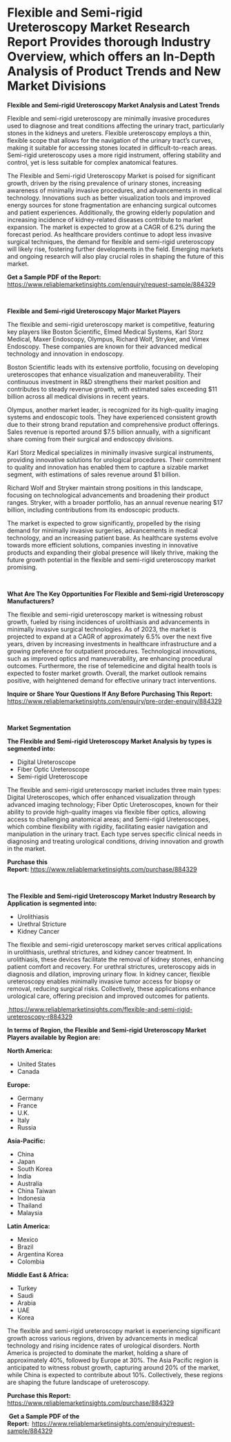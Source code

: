 <p><h1>Flexible and Semi-rigid Ureteroscopy Market Research Report Provides thorough Industry Overview, which offers an In-Depth Analysis of Product Trends and New Market Divisions</h1></p><p><strong>Flexible and Semi-rigid Ureteroscopy Market Analysis and Latest Trends</strong></p>
<p><p>Flexible and semi-rigid ureteroscopy are minimally invasive procedures used to diagnose and treat conditions affecting the urinary tract, particularly stones in the kidneys and ureters. Flexible ureteroscopy employs a thin, flexible scope that allows for the navigation of the urinary tract’s curves, making it suitable for accessing stones located in difficult-to-reach areas. Semi-rigid ureteroscopy uses a more rigid instrument, offering stability and control, yet is less suitable for complex anatomical features.</p><p>The Flexible and Semi-rigid Ureteroscopy Market is poised for significant growth, driven by the rising prevalence of urinary stones, increasing awareness of minimally invasive procedures, and advancements in medical technology. Innovations such as better visualization tools and improved energy sources for stone fragmentation are enhancing surgical outcomes and patient experiences. Additionally, the growing elderly population and increasing incidence of kidney-related diseases contribute to market expansion. The market is expected to grow at a CAGR of 6.2% during the forecast period. As healthcare providers continue to adopt less invasive surgical techniques, the demand for flexible and semi-rigid ureteroscopy will likely rise, fostering further developments in the field. Emerging markets and ongoing research will also play crucial roles in shaping the future of this market.</p></p>
<p><strong>Get a Sample PDF of the Report:&nbsp;</strong> <a href="https://www.reliablemarketinsights.com/enquiry/request-sample/884329?utm_campaign=2117&utm_medium=2&utm_source=Github&utm_content=ia&utm_term=14042025&utm_id=flexible-and-semi-rigid-ureteroscopy">https://www.reliablemarketinsights.com/enquiry/request-sample/884329</a></p>
<p>&nbsp;</p>
<p><strong>Flexible and Semi-rigid Ureteroscopy Major Market Players</strong></p>
<p><p>The flexible and semi-rigid ureteroscopy market is competitive, featuring key players like Boston Scientific, Elmed Medical Systems, Karl Storz Medical, Maxer Endoscopy, Olympus, Richard Wolf, Stryker, and Vimex Endoscopy. These companies are known for their advanced medical technology and innovation in endoscopy.</p><p>Boston Scientific leads with its extensive portfolio, focusing on developing ureteroscopes that enhance visualization and maneuverability. Their continuous investment in R&D strengthens their market position and contributes to steady revenue growth, with estimated sales exceeding $11 billion across all medical divisions in recent years.</p><p>Olympus, another market leader, is recognized for its high-quality imaging systems and endoscopic tools. They have experienced consistent growth due to their strong brand reputation and comprehensive product offerings. Sales revenue is reported around $7.5 billion annually, with a significant share coming from their surgical and endoscopy divisions.</p><p>Karl Storz Medical specializes in minimally invasive surgical instruments, providing innovative solutions for urological procedures. Their commitment to quality and innovation has enabled them to capture a sizable market segment, with estimations of sales revenue around $1 billion.</p><p>Richard Wolf and Stryker maintain strong positions in this landscape, focusing on technological advancements and broadening their product ranges. Stryker, with a broader portfolio, has an annual revenue nearing $17 billion, including contributions from its endoscopic products.</p><p>The market is expected to grow significantly, propelled by the rising demand for minimally invasive surgeries, advancements in medical technology, and an increasing patient base. As healthcare systems evolve towards more efficient solutions, companies investing in innovative products and expanding their global presence will likely thrive, making the future growth potential in the flexible and semi-rigid ureteroscopy market promising.</p></p>
<p>&nbsp;</p>
<p><strong>What Are The Key Opportunities For Flexible and Semi-rigid Ureteroscopy Manufacturers?</strong></p>
<p><p>The flexible and semi-rigid ureteroscopy market is witnessing robust growth, fueled by rising incidences of urolithiasis and advancements in minimally invasive surgical technologies. As of 2023, the market is projected to expand at a CAGR of approximately 6.5% over the next five years, driven by increasing investments in healthcare infrastructure and a growing preference for outpatient procedures. Technological innovations, such as improved optics and maneuverability, are enhancing procedural outcomes. Furthermore, the rise of telemedicine and digital health tools is expected to foster market growth. Overall, the market outlook remains positive, with heightened demand for effective urinary tract interventions.</p></p>
<p><strong>Inquire or Share Your Questions If Any Before Purchasing This Report:</strong> <a href="https://www.reliablemarketinsights.com/enquiry/pre-order-enquiry/884329?utm_campaign=2117&utm_medium=2&utm_source=Github&utm_content=ia&utm_term=14042025&utm_id=flexible-and-semi-rigid-ureteroscopy">https://www.reliablemarketinsights.com/enquiry/pre-order-enquiry/884329</a></p>
<p>&nbsp;</p>
<p><strong>Market Segmentation</strong></p>
<p><strong>The Flexible and Semi-rigid Ureteroscopy Market Analysis by types is segmented into:</strong></p>
<p><ul><li>Digital Ureteroscope</li><li>Fiber Optic Ureteroscope</li><li>Semi-rigid Ureteroscope</li></ul></p>
<p><p>The flexible and semi-rigid ureteroscopy market includes three main types: Digital Ureteroscopes, which offer enhanced visualization through advanced imaging technology; Fiber Optic Ureteroscopes, known for their ability to provide high-quality images via flexible fiber optics, allowing access to challenging anatomical areas; and Semi-rigid Ureteroscopes, which combine flexibility with rigidity, facilitating easier navigation and manipulation in the urinary tract. Each type serves specific clinical needs in diagnosing and treating urological conditions, driving innovation and growth in the market.</p></p>
<p><strong>Purchase this Report:&nbsp;</strong><a href="https://www.reliablemarketinsights.com/purchase/884329?utm_campaign=2117&utm_medium=2&utm_source=Github&utm_content=ia&utm_term=14042025&utm_id=flexible-and-semi-rigid-ureteroscopy">https://www.reliablemarketinsights.com/purchase/884329</a></p>
<p>&nbsp;</p>
<p><strong>The Flexible and Semi-rigid Ureteroscopy Market Industry Research by Application is segmented into:</strong></p>
<p><ul><li>Urolithiasis</li><li>Urethral Stricture</li><li>Kidney Cancer</li></ul></p>
<p><p>The flexible and semi-rigid ureteroscopy market serves critical applications in urolithiasis, urethral strictures, and kidney cancer treatment. In urolithiasis, these devices facilitate the removal of kidney stones, enhancing patient comfort and recovery. For urethral strictures, ureteroscopy aids in diagnosis and dilation, improving urinary flow. In kidney cancer, flexible ureteroscopy enables minimally invasive tumor access for biopsy or removal, reducing surgical risks. Collectively, these applications enhance urological care, offering precision and improved outcomes for patients.</p></p>
<p><a href="https://www.reliablemarketinsights.com/flexible-and-semi-rigid-ureteroscopy-r884329?utm_campaign=2117&utm_medium=2&utm_source=Github&utm_content=ia&utm_term=14042025&utm_id=flexible-and-semi-rigid-ureteroscopy">&nbsp;https://www.reliablemarketinsights.com/flexible-and-semi-rigid-ureteroscopy-r884329</a></p>
<p><strong>In terms of Region, the Flexible and Semi-rigid Ureteroscopy Market Players available by Region are:</strong></p>
<p>
    <p> <strong> North America: </strong>
        <ul>
            <li>United States</li>
            <li>Canada</li>
        </ul>
        </p> 
    <p> <strong> Europe: </strong>
        <ul>
            <li>Germany</li>
            <li>France</li>
            <li>U.K.</li>
            <li>Italy</li>
            <li>Russia</li>
        </ul>
        </p> 
    <p> <strong> Asia-Pacific: </strong>
        <ul>
            <li>China</li>
            <li>Japan</li>
            <li>South Korea</li>
            <li>India</li>
            <li>Australia</li>
            <li>China Taiwan</li>
            <li>Indonesia</li>
            <li>Thailand</li>
            <li>Malaysia</li>
        </ul>
        </p> 
    <p> <strong> Latin America: </strong>
        <ul>
            <li>Mexico</li>
            <li>Brazil</li>
            <li>Argentina Korea</li>
            <li>Colombia</li>
        </ul>
        </p> 
    <p> <strong> Middle East & Africa: </strong>
        <ul>
            <li>Turkey</li>
            <li>Saudi</li>
            <li>Arabia</li>
            <li>UAE</li>
            <li>Korea</li>
        </ul>
    </p>
    </p>
<p><p>The flexible and semi-rigid ureteroscopy market is experiencing significant growth across various regions, driven by advancements in medical technology and rising incidence rates of urological disorders. North America is projected to dominate the market, holding a share of approximately 40%, followed by Europe at 30%. The Asia Pacific region is anticipated to witness robust growth, capturing around 20% of the market, while China is expected to contribute about 10%. Collectively, these regions are shaping the future landscape of ureteroscopy.</p></p>
<p><strong>Purchase this Report: </strong><a href="https://www.reliablemarketinsights.com/purchase/884329?utm_campaign=2117&utm_medium=2&utm_source=Github&utm_content=ia&utm_term=14042025&utm_id=flexible-and-semi-rigid-ureteroscopy">https://www.reliablemarketinsights.com/purchase/884329</a></p>
<p>&nbsp;<strong>Get a Sample PDF of the Report:&nbsp;&nbsp;</strong><a href="https://www.reliablemarketinsights.com/enquiry/request-sample/884329?utm_campaign=2117&utm_medium=2&utm_source=Github&utm_content=ia&utm_term=14042025&utm_id=flexible-and-semi-rigid-ureteroscopy">https://www.reliablemarketinsights.com/enquiry/request-sample/884329</a></p>
<p><strong></strong></p>
<p><p></p><p></p><p></p></p>